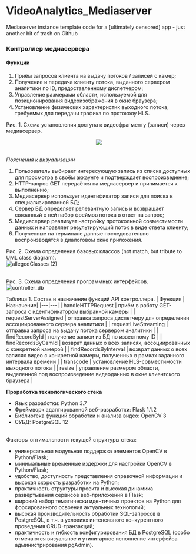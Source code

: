 # VideoAnalytics_Mediaserver
Mediaserver instance template code for a [ultimately censored] app - just another bit of trash on Github
### Контроллер медиасервера
#### Функции
1.	Приём запросов клиента на выдачу потоков / записей с камер;
2.	Получение и передача клиенту потока, выданного сервером аналитики по ID, предоставленному диспетчером;
3.	Управление размерами области, используемой для позиционирования видеоизображения в окне браузера;
4.	Установление физических характеристик выходного потока, требуемых для  передачи трафика по протоколу HLS. 

Рис. 1. Схема установления доступа к видеофрагменту (записи) через медиасервер.
<p align="center">
  <img src="https://user-images.githubusercontent.com/55311053/80411729-f5658b00-88cc-11ea-8c4f-24e5620ddf5e.jpg" />
</p>
<br/>
<em>Пояснения к визуализации</em>
<ol>
<li>Пользователь выбирает интересующую запись из списка доступных для просмотра в своём аккаунте и подтверждает воспроизведение;</li>
<li>HTTP-запрос GET передаётся на медиасервер и принимается к выполнению;</li>
<li>Медиасервер использует идентификатор записи для поиска в специализированной БД;</li>
<li>Сервер БД определяет релевантную запись и возвращает связанный с ней набор фреймов потока в ответ на запрос;</li>
<li>Медиасервер реализует настройку протокольной совместимости данных и направляет результирующий поток в виде ответа клиенту;</li>
<li>Полученные на терминале данные последовательно воспроизводятся в диалоговом окне приложения.</li>
</ol>  

Рис. 2. Схема определения базовых классов (not match, but tribute to UML class diagram).<br/>
![allegedClasses (2)](https://user-images.githubusercontent.com/55311053/80410118-58a1ee00-88ca-11ea-870e-07491dda0dd3.jpg)
<br/><br/>

Рис. 3. Схема определения программных интерфейсов.<br/>
![controller_db](https://user-images.githubusercontent.com/55311053/80387445-f1277680-88a8-11ea-8e96-ada1f01def62.jpg)

Таблица 1. Состав и назначение функций API контроллера.
| Функция | Назначение|
|---|---|
| handleHTTPRequest | приём в работу GET-запроса с идентификатором выбранной камеры |
| requestServerAssigned | отправка запроса диспетчеру для определения ассоциированного сервера аналитики |
| requestLiveStreaming | отправка запроса на выдачу потока сервером аналитики |
| findRecordById | получение записи из БД по известному ID |
| findRecordsByCamId | возврат данных о всех записях, ассоциированных с конкретной камерой |
| findRecordsByInterval | возврат данных о всех записях видео с конкретной камеры, полученных в рамках заданного интервала времени |
| transcode | установление HLS-совместимости выходного потока |
| resize | управление размером области, выделенной под воспроизведение видеоданных в окне клиентского браузера |
<p></p>
<strong>Проработка технологического стека</strong> 
<ul>
  <li>Язык разработки: Python 3.7</li>
  <li>Фреймворк адаптированной веб-разработки: Flask 1.1.2</li>
  <li>Библиотека функций обработки и анализа видео: OpenCV 3</li>
  <li>СУБД: PostgreSQL 12</li>
</ul>  
<br/>
Факторы оптимальности текущей структуры стека:<br/>
<ul>
  <li>универсальная модульная поддержка элементов OpenCV в Python/Flask;</li>
  <li>минимальные временные издержки для настройки OpenCV в Python/Flask;</li> 
  <li>удобство, доступность представления справочной информации и высокая скорость разработки на Python;</li> 
  <li>практичность структуры проекта и высокая динамика развёртывания сервисов веб-приложений в Flask;</li>
  <li>широкий набор тематически идентичных проектов на Python для форсированного освоения актуальных технологий;</li>
  <li>высокая производительность обработки SQL-запросов в PostgreSQL, в т.ч. в условиях интенсивного конкурентного проведения CRUD-транзакций;</li> 
  <li>практичность и гибкость конфигурирования БД в PostgreSQL (особо отмечаются визуальное и утилитарное исполнение интерфейса администрирования pgAdmin).</li>
</ul>  
